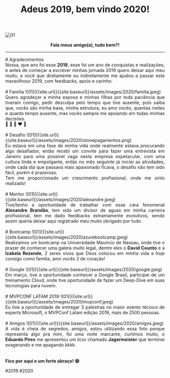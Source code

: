 ﻿---
title: "Adeus 2019, bem vindo 2020!"
comments: true
excerpt_separator: "Ler mais"
categories:
  - Dica
---

![01]({{site.url}}{{site.baseurl}}/assets/images/2020/feliz2020.png)

<center><strong>Fala meus amigo(a), tudo bem?!</strong></center>
<hr> 
# Agradecimentos
<div style="text-align: justify;">
Nossa, que ano foi esse <b>2019</b>, esse foi um ano de conquistas e realizações, e antes de começar a escrever minhas jornada 
2019 quero deixar aqui meu muito, a você que diretamente ou indiretamente me ajudou a passar este maravilhoso 2019, com feedbacks, apoio e carinho.
</div>
<br />
# Família
![01]({{site.url}}{{site.baseurl}}/assets/images/2020/familia.jpeg)
<div style="text-align: justify;">
Quero agradeçer a minha esposa e minhas filhas por toda paciência que tiveram comigo, pedir desculpa 
pelo tempo que tive ausente, pois saiba que, vocês são minha base, minha estrutura, eu amo vocês, quantas noites e quanto tempo ausente, mas vocês sempre me apoiando em todas minhas decisões.<br>
💛 💙 💜 ❤️ 💚
</div>
<br />
# Desafio
![01]({{site.url}}{{site.baseurl}}/assets/images/2020/stonepagamentos.png)
<div style="text-align: justify;">
Eu estava em uma fase de minha vida onde realmente estava procurando algo desafiador, então recebi um convite para fazer uma entrevista em Janeiro para uma possível vaga 
nesta empresa espetacular, com uma cultura linda e empolgante, então no mês seguinte já iniciei as atividades, onde cada dia que passava mais apaixonado ficava, o desafio não tem sido fácil, porém é prazeroso.<br>
Tem me proporcionado um crescimento profissional, onde me sinto realizado!
</div>
<br />
# Mentor
![01]({{site.url}}{{site.baseurl}}/assets/images/2020/alexandre.jpeg)
<div style="text-align: justify;">
Tive/tenho a oportunidade de trabalhar com esse cara fenomenal <b>Alexandre Brandão</b>, tem sido um divisor de aguas em minha carreira profissional, tem me dado feedbacks extramamente evolutivos, sendo assim queria deixar aqui registrado meu muito obrigado por tudo.
</div>
<br />
# Bootcamp
![01]({{site.url}}{{site.baseurl}}/assets/images/2020/azurebootcamp.jpeg)
<div style="text-align: justify;">
Realizamos um bootcamp na Universidade Mauricio de Nassau, onde tive o prazer de conhecer uma galera muito legal, dentre eles o <b>David Counto</b> e a <b>Izabela Rezende</b>, 2 seres vivos que Deus colocou em minha vida e hoje consigo como familia, amo vocês 2 de coração!
</div>
<br />
# Google
![01]({{site.url}}{{site.baseurl}}/assets/images/2020/google.jpeg)
<div style="text-align: justify;">
Em março, tive a oportunidade conhecer a Google Brasil, participei de um treinamento Cloud, onde tive oportunidade de fazer um Deep-Dive em suas tecnologias para nuvem.
</div>
<br />
# MVPCONF LATAM 2019
![01]({{site.url}}{{site.baseurl}}/assets/images/2020/mvpconf.jpeg)
<div style="text-align: justify;">
Eu tive a oportunidade de entregar 3 palestras no maior evento técnico de experts Microsoft, o MVPConf Latam edição 2019, mais de 2500 pessoas.
</div>
<br />
# Amigos
![01]({{site.url}}{{site.baseurl}}/assets/images/2020/amigos.jpeg)
<div style="text-align: justify;">
A vida é cheia de segredos, amigos, estou utilizando essa foto porque representa algo pra mim, foi uma noite marcante, curtimos muito, o <b>Eduardo Pires</b> me apresentou um licor chamado <b>Jagermeister</b> que terminei exagerando e me apagando kkkk.
</div>
<br />
<br>
<div class="notice--success">
<strong>
 Fico por aqui e um forte abraço! 😄 
</strong>
</div> 


 #2019 #2020
